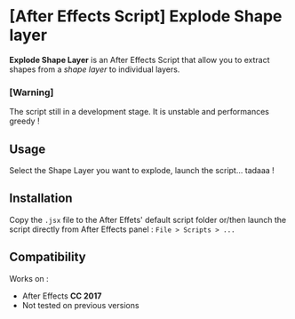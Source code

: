 # [After Effects Script] Explode Shape layer

__Explode Shape Layer__ is an After Effects Script that allow you to extract shapes from a _shape layer_ to individual layers.

### [Warning]
The script still in a development stage. It is unstable and performances greedy !

## Usage
Select the Shape Layer you want to explode, launch the script... tadaaa !


## Installation
Copy the `.jsx` file to the After Effets' default script folder or/then launch the script directly from After Effects panel : `File > Scripts > ...`

## Compatibility
Works on :
- After Effects __CC 2017__
- Not tested on previous versions
